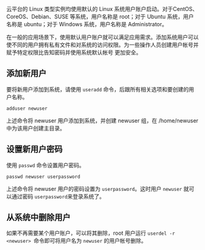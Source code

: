 云平台的 Linux 类型实例均使用默认的 Linux 系统用户账户启动。对于CentOS、CoreOS、Debian、SUSE 等系统，用户名称是 root；对于 Ubuntu 系统，用户名称是 ubuntu；对于 Windows 系统，用户名称是 Administrator。

在一般的应用场景下，使用默认用户账户就可以满足应用需求。添加系统用户可以使不同的用户拥有私有文件和对系统的访问权限。为一些操作人员创建用户帐号并赋予特定权限比告知密码并使用系统默认帐号 更加安全。

## 添加新用户

要将新用户添加到系统，请使用 `useradd` 命令，后跟所有相关选项和要创建的用户名称。

```
adduser newuser
```
上述命令将 newuser 用户添加到系统，并创建 newuser 组，在 /home/newuser 中为该用户创建主目录。

## 设置新用户密码
使用 `passwd` 命令设置用户密码。

```
passwd newuser userpassword
```
上述命令将 newuser 用户的密码设置为 `userpassword`。这时用户 `newuser` 就可以通过密码 `userpassword`来登录系统了。

## 从系统中删除用户

如果不再需要某个用户账户，可以将其删除，root 用户运行 `userdel -r <newuser> `命令即可将用户名为 `newuser` 的用户帐号删除。